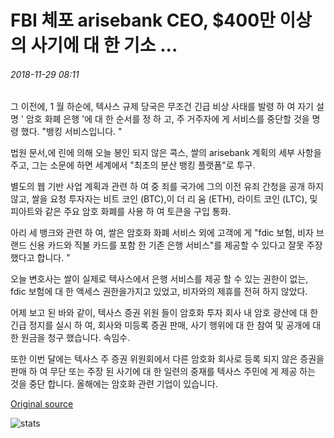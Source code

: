 # FBI 체포 arisebank CEO, $400만 이상의 사기에 대 한 기소 ...

###### 2018-11-29 08:11

그 이전에, 1 월 하순에, 텍사스 규제 당국은 무조건 긴급 비상 사태를 발령 하 여 자기 설명 ' 암호 화폐 은행 '에 대 한 순서를 정 하 고, 주 거주자에 게 서비스를 중단할 것을 명령 했다. "뱅킹 서비스입니다. "

법원 문서,에 린에 의해 오늘 봉인 되지 않은 콕스, 쌀의 arisebank 계획의 세부 사항을 주고, 그는 소문에 하면 세계에서 "최초의 분산 뱅킹 플랫폼"로 투구.

별도의 웹 기반 사업 계획과 관련 하 여 중 죄를 국가에 그의 이전 유죄 간청을 공개 하지 않고, 쌀을 요청 투자자는 비트 코인 (BTC),이 더 리 움 (ETH), 라이트 코인 (LTC), 및 피아트와 같은 주요 암호 화폐를 사용 하 여 토큰을 구입 통화.

아리 세 뱅크와 관련 하 여, 쌀은 암호화 화폐 서비스 외에 고객에 게 "fdic 보험, 비자 브랜드 신용 카드와 직불 카드를 포함 한 기존 은행 서비스"를 제공할 수 있다고 잘못 주장 했다고 합니다. "

오늘 변호사는 쌀이 실제로 텍사스에서 은행 서비스를 제공 할 수 있는 권한이 없는, fdic 보험에 대 한 액세스 권한을가지고 있었고, 비자와의 제휴를 전혀 하지 않았다.

어제 보고 된 바와 같이, 텍사스 증권 위원 들이 암호화 투자 회사 내 암호 광산에 대 한 긴급 정지를 실시 하 여, 회사와 미등록 증권 판매, 사기 행위에 대 한 참여 및 공개에 대 한 원금을 청구 했습니다. 속임수.

또한 이번 달에는 텍사스 주 증권 위원회에서 다른 암호화 회사로 등록 되지 않은 증권을 판매 하 여 무단 또는 주장 된 사기에 대 한 일련의 중재를 텍사스 주민에 게 제공 하는 것을 중단 합니다. 올해에는 암호화 관련 기업이 있습니다.

[Original source](https://cointelegraph.com/news/fbi-arrests-arisebank-ceo-indicted-for-fraud-of-over-4-million)

![stats](https://c.statcounter.com/11760860/0/a89fa40b/1/ "stats")
